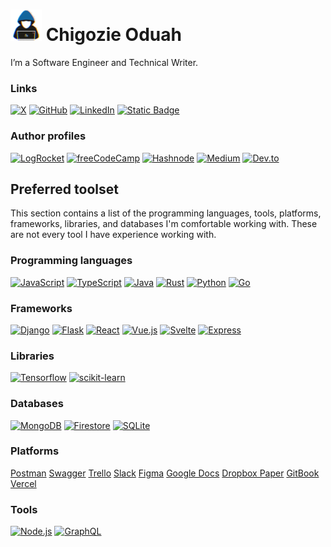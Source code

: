 # <picture><img src = "./about_me.gif" width = 50px></picture> Chigozie Oduah
I’m a Software Engineer and Technical Writer.

### Links
[![X](https://img.shields.io/badge/x-GhoulKingR-000000?style=for-the-badge&logo=x&logoColor=white)](https://x.com/GhoulKingR)
[![GitHub](https://img.shields.io/badge/GitHub-GhoulKingR-181717?style=for-the-badge&logo=GitHub&logoColor=white)](https://github.com/GhoulKingR)
[![LinkedIn](https://img.shields.io/badge/LinkedIn-Chigozie%20Oduah-0A66C2?style=for-the-badge&logo=Linkedin&logoColor=white)](https://www.linkedin.com/in/chigozie-o)
[![Static Badge](https://img.shields.io/badge/Gmail-oduahchigozie46%40gmail.com-EA4335?style=for-the-badge&logo=gmail&logoColor=white)](mailto:oduahchigzie46@gmail.com)

### Author profiles
[![LogRocket](https://img.shields.io/badge/logrocket-rgb(112%2C%2076%2C%20182)?style=for-the-badge)](https://blog.logrocket.com/author/oduahchigozie/)
[![freeCodeCamp](https://img.shields.io/badge/freeCodeCamp-0A0A23?style=for-the-badge&logo=freecodecamp&logoColor=white)](https://www.freecodecamp.org/news/author/chigozie/)
[![Hashnode](https://img.shields.io/badge/Hashnode-2962FF?style=for-the-badge&logo=hashnode&logoColor=white)](https://ghoulkingr.hashnode.dev/)
[![Medium](https://img.shields.io/badge/Medium-000000?style=for-the-badge&logo=medium&logoColor=white)](https://medium.com/@GhoulKingR)
[![Dev.to](https://img.shields.io/badge/Dev.to-0A0A0A?style=for-the-badge&logo=devdotto&logoColor=white)](https://dev.to/ghoulkingr)

## Preferred toolset

This section contains a list of the programming languages, tools, platforms, frameworks, libraries, and databases I'm comfortable working with. These are not every tool I have experience working with.

### Programming languages
[![JavaScript](https://img.shields.io/badge/javascript-F7DF1E?style=for-the-badge&logo=javascript&logoColor=black)](https://www.javascript.com)
[![TypeScript](https://img.shields.io/badge/Typescript-3178C6?style=for-the-badge&logo=typescript&logoColor=white)](https://www.typescriptlang.org)
[![Java](https://img.shields.io/badge/java-437291?style=for-the-badge&logo=openjdk&logoColor=white)](https://www.java.com/en/)
[![Rust](https://img.shields.io/badge/rust-000000?style=for-the-badge&logo=rust&logoColor=white)](https://www.rust-lang.org)
[![Python](https://img.shields.io/badge/python-3776AB?style=for-the-badge&logo=python&logoColor=white)](https://www.python.org)
[![Go](https://img.shields.io/badge/go-00ADD8?style=for-the-badge&logo=go&logoColor=white)](https://go.dev)

### Frameworks
[![Django](https://img.shields.io/badge/Django-092E20?style=for-the-badge&logo=Django&logoColor=white)](https://www.djangoproject.com)
[![Flask](https://img.shields.io/badge/flask-000000?style=for-the-badge&logo=flask&logoColor=white)](https://flask.palletsprojects.com/en/3.0.x/)
[![React](https://img.shields.io/badge/react-61DAFB?style=for-the-badge&logo=react&logoColor=black)](https://react.dev)
[![Vue.js](https://img.shields.io/badge/Vue.js-4FC08D?style=for-the-badge&logo=Vuedotjs&logoColor=white)](https://vuejs.org)
[![Svelte](https://img.shields.io/badge/Svelte-FF3E00?style=for-the-badge&logo=Svelte&logoColor=white)](https://svelte.dev)
[![Express](https://img.shields.io/badge/Express-000000?style=for-the-badge&logo=Express&logoColor=white)](https://expressjs.com)

### Libraries
[![Tensorflow](https://img.shields.io/badge/Tensorflow-FF6F00?style=for-the-badge&logo=tensorflow&logoColor=white)](https://www.tensorflow.org)
[![scikit-learn](https://img.shields.io/badge/scikit--learn-F7931E?style=for-the-badge&logo=scikit-learn&logoColor=white)](https://scikit-learn.org/stable/)

### Databases
[![MongoDB](https://img.shields.io/badge/Mongodb-47A248?style=for-the-badge&logo=Mongodb&logoColor=white)](https://www.mongodb.com)
[![Firestore](https://img.shields.io/badge/Firestore-FFCA28?style=for-the-badge&logo=firebase&logoColor=black)](https://firebase.google.com/docs/firestore)
[![SQLite](https://img.shields.io/badge/SQLite-003B57?style=for-the-badge&logo=SQLite&logoColor=white)](https://www.sqlite.org/index.html)

### Platforms
[Postman](https://www.postman.com)
[Swagger](https://swagger.io)
[Trello](https://trello.com)
[Slack](https://slack.com)
[Figma](https://www.figma.com/login)
[Google Docs](https://www.google.com/docs/about/)
[Dropbox Paper](https://www.dropbox.com/paper/home?role=personal)
[GitBook](https://www.gitbook.com)
[Vercel](https://vercel.com)

### Tools
[![Node.js](https://img.shields.io/badge/Node.js-339933?style=for-the-badge&logo=nodedotjs&logoColor=white)](https://nodejs.org)
[![GraphQL](https://img.shields.io/badge/GraphQL-E10098?style=for-the-badge&logo=GraphQl&logoColor=white)](https://graphql.org)
